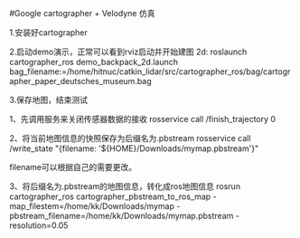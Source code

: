 #Google cartographer + Velodyne 仿真

1.安装好cartographer


2.启动demo演示，正常可以看到rviz启动并开始建图
2d:
roslaunch cartographer_ros demo_backpack_2d.launch  bag_filename:=/home/hitnuc/catkin_lidar/src/cartographer_ros/bag/cartographer_paper_deutsches_museum.bag

3.保存地图，结束测试

1、先调用服务来关闭传感器数据的接收
rosservice call /finish_trajectory 0

2、将当前地图信息的快照保存为后缀名为.pbstream
rosservice call /write_state "{filename: '${HOME}/Downloads/mymap.pbstream'}"

filename可以根据自己的需要更改。

3、将后缀名为.pbstream的地图信息，转化成ros地图信息
rosrun cartographer_ros cartographer_pbstream_to_ros_map -map_filestem=/home/kk/Downloads/mymap -pbstream_filename=/home/kk/Downloads/mymap.pbstream -resolution=0.05
